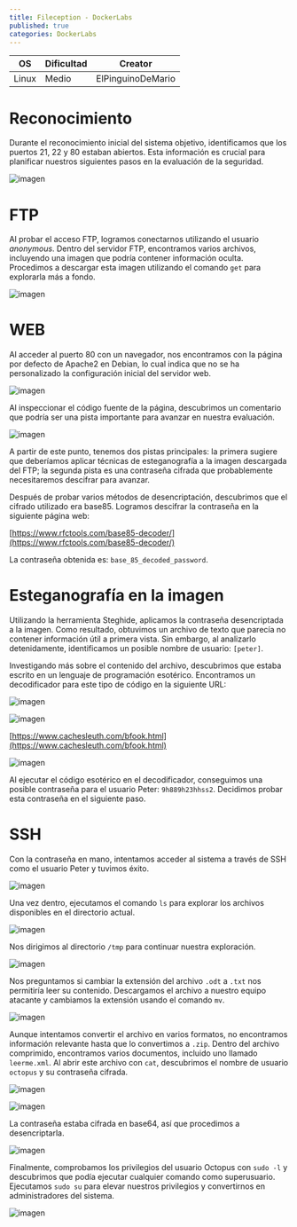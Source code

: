 ```yaml
---
title: Fileception - DockerLabs
published: true
categories: DockerLabs
---
```



| OS     | Dificultad  | Creator           |
| ------ | ----------- | -------------     | 
| Linux  |  Medio      | ElPinguinoDeMario | 

# Reconocimiento

Durante el reconocimiento inicial del sistema objetivo, identificamos que los puertos 21, 22 y 80 estaban abiertos. Esta información es crucial para planificar nuestros siguientes pasos en la evaluación de la seguridad.

![imagen](https://github.com/romabri/romabri.github.io/assets/51706860/ebbdc720-296f-4591-8b10-f839916dc2c8)


# FTP

Al probar el acceso FTP, logramos conectarnos utilizando el usuario *anonymous*. Dentro del servidor FTP, encontramos varios archivos, incluyendo una imagen que podría contener información oculta. Procedimos a descargar esta imagen utilizando el comando `get` para explorarla más a fondo.

![imagen](https://github.com/romabri/romabri.github.io/assets/51706860/628b39e0-b6ba-4564-bc98-1e9afd3360d7)

# WEB

Al acceder al puerto 80 con un navegador, nos encontramos con la página por defecto de Apache2 en Debian, lo cual indica que no se ha personalizado la configuración inicial del servidor web.

![imagen](https://github.com/romabri/romabri.github.io/assets/51706860/75d5da67-0a72-4921-b300-649104f52ae9)


Al inspeccionar el código fuente de la página, descubrimos un comentario que podría ser una pista importante para avanzar en nuestra evaluación.

![imagen](https://github.com/romabri/romabri.github.io/assets/51706860/d4f897b9-b732-45a5-86ab-046eb5e49a04)


A partir de este punto, tenemos dos pistas principales: la primera sugiere que deberíamos aplicar técnicas de esteganografía a la imagen descargada del FTP; la segunda pista es una contraseña cifrada que probablemente necesitaremos descifrar para avanzar.

Después de probar varios métodos de desencriptación, descubrimos que el cifrado utilizado era base85. Logramos descifrar la contraseña en la siguiente página web:

[https://www.rfctools.com/base85-decoder/](https://www.rfctools.com/base85-decoder/)

La contraseña obtenida es: `base_85_decoded_password`.

# Esteganografía en la imagen

Utilizando la herramienta Steghide, aplicamos la contraseña desencriptada a la imagen. Como resultado, obtuvimos un archivo de texto que parecía no contener información útil a primera vista. Sin embargo, al analizarlo detenidamente, identificamos un posible nombre de usuario: `[peter]`.

Investigando más sobre el contenido del archivo, descubrimos que estaba escrito en un lenguaje de programación esotérico. Encontramos un decodificador para este tipo de código en la siguiente URL:


![imagen](https://github.com/romabri/romabri.github.io/assets/51706860/f5636243-f244-4ca6-baf7-87f0712044a0)

![imagen](https://github.com/romabri/romabri.github.io/assets/51706860/a85119ba-25c8-45d0-a54e-31dddd1a0422)

[https://www.cachesleuth.com/bfook.html](https://www.cachesleuth.com/bfook.html)

![imagen](https://github.com/romabri/romabri.github.io/assets/51706860/51f38b9e-2766-4b36-838a-b8fc54186923)


Al ejecutar el código esotérico en el decodificador, conseguimos una posible contraseña para el usuario Peter: `9h889h23hhss2`. Decidimos probar esta contraseña en el siguiente paso.

# SSH

Con la contraseña en mano, intentamos acceder al sistema a través de SSH como el usuario Peter y tuvimos éxito.

![imagen](https://github.com/romabri/romabri.github.io/assets/51706860/704f9d5a-d4ff-48f5-a6d2-7cce65315b28)


Una vez dentro, ejecutamos el comando `ls` para explorar los archivos disponibles en el directorio actual.

![imagen](https://github.com/romabri/romabri.github.io/assets/51706860/01263ee3-0633-4354-9d56-79631adb03c8)


Nos dirigimos al directorio `/tmp` para continuar nuestra exploración.

![imagen](https://github.com/romabri/romabri.github.io/assets/51706860/c023f849-916b-41da-bd80-eb5ec9a863f2)


Nos preguntamos si cambiar la extensión del archivo `.odt` a `.txt` nos permitiría leer su contenido. Descargamos el archivo a nuestro equipo atacante y cambiamos la extensión usando el comando `mv`.

![imagen](https://github.com/romabri/romabri.github.io/assets/51706860/fb84b30e-50d7-4712-97f7-6ed428ee9b39)


Aunque intentamos convertir el archivo en varios formatos, no encontramos información relevante hasta que lo convertimos a `.zip`. Dentro del archivo comprimido, encontramos varios documentos, incluido uno llamado `leerme.xml`. Al abrir este archivo con `cat`, descubrimos el nombre de usuario `octopus` y su contraseña cifrada.

![imagen](https://github.com/romabri/romabri.github.io/assets/51706860/04d56d89-9b51-4ea0-88ad-43473396b7ca)


![imagen](https://github.com/romabri/romabri.github.io/assets/51706860/73f07694-9880-4a0e-9149-6461160bc6ea)

La contraseña estaba cifrada en base64, así que procedimos a desencriptarla.

![imagen](https://github.com/romabri/romabri.github.io/assets/51706860/9f21aed0-4e07-4afa-b99a-0636738654f1)

Finalmente, comprobamos los privilegios del usuario Octopus con `sudo -l` y descubrimos que podía ejecutar cualquier comando como superusuario. Ejecutamos `sudo su` para elevar nuestros privilegios y convertirnos en administradores del sistema.

![imagen](https://github.com/romabri/romabri.github.io/assets/51706860/6204be05-6eab-41cf-8e10-3ca3ea703010)


